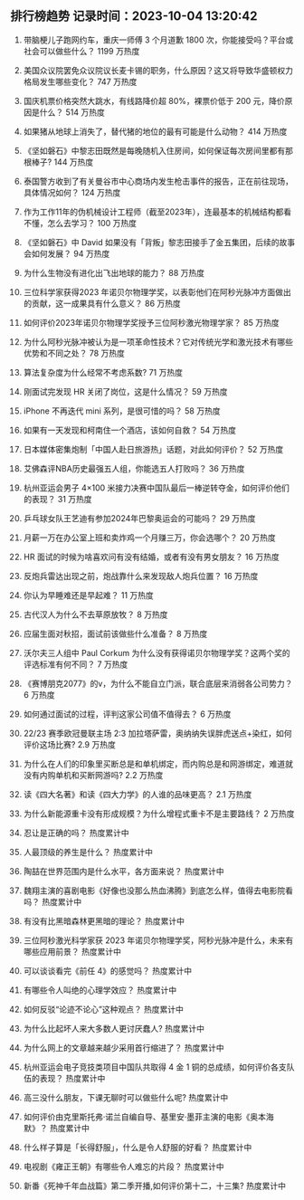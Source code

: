 
## 排行榜趋势 记录时间：2023-10-04 13:20:42
  
  1. 带脑梗儿子跑网约车，重庆一师傅 3 个月道歉 1800 次，你能接受吗？平台或社会可以做些什么？ 1199 万热度
    
  2. 美国众议院罢免众议院议长麦卡锡的职务，什么原因？这又将导致华盛顿权力格局发生哪些变化？ 747 万热度
    
  3. 国庆机票价格突然大跳水，有线路降价超 80%，裸票价低于 200 元，降价原因是什么？ 514 万热度
    
  4. 如果猪从地球上消失了，替代猪的地位的最有可能是什么动物？ 414 万热度
    
  5. 《坚如磐石》中黎志田既然是每晚随机入住房间，如何保证每次房间里都有那根棒子? 144 万热度
    
  6. 泰国警方收到了有关曼谷市中心商场内发生枪击事件的报告，正在前往现场，具体情况如何？ 124 万热度
    
  7. 作为工作11年的伪机械设计工程师（截至2023年），连最基本的机械结构都看不懂，怎么去学习？ 100 万热度
    
  8. 《坚如磐石》中 David 如果没有「背叛」黎志田接手了金五集团，后续的故事会如何发展？ 94 万热度
    
  9. 为什么生物没有进化出飞出地球的能力？ 88 万热度
    
  10. 三位科学家获得2023 年诺贝尔物理学奖，以表彰他们在阿秒光脉冲方面做出的贡献，这一成果具有什么意义？ 86 万热度
    
  11. 如何评价2023年诺贝尔物理学奖授予三位阿秒激光物理学家？ 85 万热度
    
  12. 为什么阿秒光脉冲被认为是一项革命性技术？它对传统光学和激光技术有哪些优势和不同之处？ 78 万热度
    
  13. 算法复杂度为什么经常不考虑系数? 71 万热度
    
  14. 刚面试完发现 HR 关闭了岗位，这是什么情况？ 59 万热度
    
  15. iPhone 不再迭代 mini 系列，是很可惜的吗？ 58 万热度
    
  16. 如果有一天发现和柯南住一个酒店，该如何自救？ 54 万热度
    
  17. 日本媒体密集炮制「中国人赴日旅游热」话题，对此如何评价？ 52 万热度
    
  18. 艾佛森评NBA历史最强五人组，你能选五人打败吗？ 36 万热度
    
  19. 杭州亚运会男子 4×100 米接力决赛中国队最后一棒逆转夺金，如何评价他们的表现？ 31 万热度
    
  20. 乒乓球女队王艺迪有参加2024年巴黎奥运会的可能吗？ 29 万热度
    
  21. 月薪一万在办公室上班和卖炸鸡一个月赚三万，你会选哪个？ 20 万热度
    
  22. HR 面试的时候为啥喜欢问有没有结婚，或者有没有男女朋友？ 16 万热度
    
  23. 反炮兵雷达出现之前，炮战靠什么来发现敌人炮兵位置？ 16 万热度
    
  24. 你认为早睡难还是早起难？ 11 万热度
    
  25. 古代汉人为什么不去草原放牧？ 8 万热度
    
  26. 应届生面对秋招，面试前该做些什么准备？ 8 万热度
    
  27. 沃尔夫三人组中 Paul Corkum 为什么没有获得诺贝尔物理学奖？这两个奖的评选标准有何不同？ 7 万热度
    
  28. 《赛博朋克2077》的v，为什么不能自立门派，联合底层来消弱各公司势力？ 6 万热度
    
  29. 如何通过面试的过程，评判这家公司值不值得去？ 6 万热度
    
  30. 22/23 赛季欧冠曼联主场 2:3 加拉塔萨雷，奥纳纳失误胖虎送点+染红，如何评价这场比赛? 2.9 万热度
    
  31. 为什么在人们的印象里买断总是和单机绑定，而内购总是和网游绑定，难道就没有内购单机和买断网游吗? 2.2 万热度
    
  32. 读《四大名著》和读《四大力学》的人谁的品味更高？ 2.1 万热度
    
  33. 为什么新能源重卡没有形成规模？为什么增程式重卡不是主要路线？ 2 万热度
    
  34. 忍让是正确的吗？ 热度累计中
    
  35. 人最顶级的养生是什么？ 热度累计中
    
  36. 陶喆在世界范围内是什么水平，各方面来说？ 热度累计中
    
  37. 魏翔主演的喜剧电影《好像也没那么热血沸腾》到底怎么样，值得去电影院看吗？ 热度累计中
    
  38. 有没有比黑暗森林更黑暗的理论？ 热度累计中
    
  39. 三位阿秒激光科学家获 2023 年诺贝尔物理学奖，阿秒光脉冲是什么，未来有哪些应用前景？ 热度累计中
    
  40. 可以谈谈看完《前任 4》的感觉吗？ 热度累计中
    
  41. 有哪些令人叫绝的心理学效应？ 热度累计中
    
  42. 如何反驳“论迹不论心”这种观点？ 热度累计中
    
  43. 为什么比起坏人来大多数人更讨厌蠢人? 热度累计中
    
  44. 为什么网上的文章越来越少采用首行缩进了？ 热度累计中
    
  45. 杭州亚运会电子竞技类项目中国队共取得 4 金 1 铜的总成绩，如何评价各支队伍的表现？ 热度累计中
    
  46. 高三没什么朋友，下课无聊时可以做些什么呢? 热度累计中
    
  47. 如何评价由克里斯托弗·诺兰自编自导、基里安·墨菲主演的电影《奥本海默》？ 热度累计中
    
  48. 什么样子算是「长得舒服」，什么是令人舒服的好看？ 热度累计中
    
  49. 电视剧《雍正王朝》有哪些令人难忘的片段？ 热度累计中
    
  50. 新番《死神千年血战篇》第二季开播,如何评价第十二，十三集? 热度累计中
    